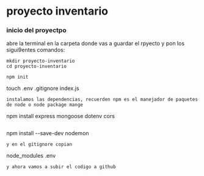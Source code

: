 # proyecto inventario 
### inicio del proyectpo 
abre la terminal en la carpeta donde vas a guardar el rpyecto y
pon los sigui9entes comandos:

```
mkdir proyecto-inventario
cd proyecto-inventario
```
```
npm init 
```
touch .env .gitignore index.js
```
instalamos las dependencias, recuerden npm es el manejador de paquetes de node o node package mange
```
npm install express mongoose dotenv cors
```
```
npm install --save-dev nodemon
```
y en el gitignore copian 
```
node_modules
.env
```
y ahora vamos a subir el codigo a github
```

